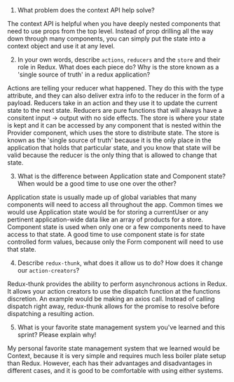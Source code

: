1. What problem does the context API help solve?

The context API is helpful when you have deeply nested components that need to use props from the top level. Instead of prop drilling all the way down through many components, you can simply put the state into a context object and use it at any level.

2. In your own words, describe `actions`, `reducers` and the `store` and their role in Redux. What does each piece do? Why is the store known as a 'single source of truth' in a redux application?

Actions are telling your reducer what happened. They do this with the type attribute, and they can also deliver extra info to the reducer in the form of a payload.
Reducers take in an action and they use it to update the current state to the next state. Reducers are pure functions that will always have a consitent input -> output with no side effects.
The store is where your state is kept and it can be accessed by any component that is nested within the Provider component, which uses the store to distribute state. The store is known as the 'single source of truth' because it is the only place in the application that holds that particular state, and you know that state will be valid because the reducer is the only thing that is allowed to change that state. 

3. What is the difference between Application state and Component state? When would be a good time to use one over the other?

Application state is usually made up of global variables that many components will need to access all throughout the app. Common times we would use Application state would be for storing a currentUser or any pertinent application-wide data like an array of products for a store. Component state is used when only one or a few components need to have access to that state. A good time to use component state is for state controlled form values, because only the Form component will need to use that state.

4. Describe `redux-thunk`, what does it allow us to do? How does it change our `action-creators`?

Redux-thunk provides the ability to perform asynchronous actions in Redux. It allows your action creators to use the dispatch function at the functions discretion. An example would be making an axios call. Instead of calling dispatch right away, redux-thunk allows for the promise to resolve before dispatching a resulting action.

5. What is your favorite state management system you've learned and this sprint? Please explain why!

My personal favorite state management system that we learned would be Context, because it is very simple and requires much less boiler plate setup than Redux. However, each has their advantages and disadvantages in different cases, and it is good to be comfortable with using either systems.
